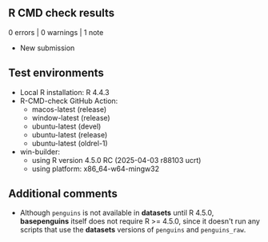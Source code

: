 ## R CMD check results

0 errors | 0 warnings | 1 note

* New submission

## Test environments

* Local R installation: R 4.4.3
* R-CMD-check GitHub Action: 
  - macos-latest (release)
  - window-latest (release)
  - ubuntu-latest (devel)
  - ubuntu-latest (release)
  - ubuntu-latest (oldrel-1)
* win-builder: 
  - using R version 4.5.0 RC (2025-04-03 r88103 ucrt) 
  - using platform: x86_64-w64-mingw32

## Additional comments

* Although `penguins` is not available in **datasets** until R 4.5.0, **basepenguins** itself does not require R >= 4.5.0, since it doesn't run any scripts that use the **datasets** versions of `penguins` and `penguins_raw`.
